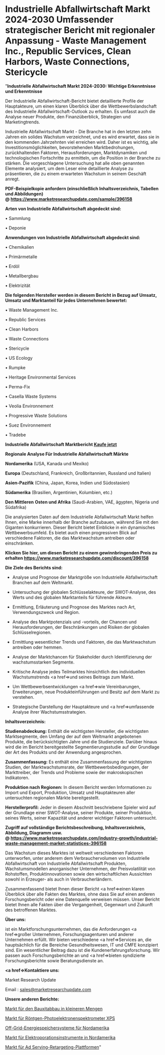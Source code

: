 # Industrielle Abfallwirtschaft Markt 2024-2030 Umfassender strategischer Bericht mit regionaler Anpassung - Waste Management Inc., Republic Services, Clean Harbors, Waste Connections, Stericycle

"<strong>Industrielle Abfallwirtschaft Markt 2024-2030: Wichtige Erkenntnisse und Erkenntnisse</strong>

Der Industrielle Abfallwirtschaft-Bericht bietet detaillierte Profile der Hauptakteure, um einen klaren Überblick über die Wettbewerbslandschaft des Industrielle Abfallwirtschaft-Outlook zu erhalten. Es umfasst auch die Analyse neuer Produkte, den Finanzüberblick, Strategien und Marketingtrends.

Industrielle Abfallwirtschaft Markt - Die Branche hat in den letzten zehn Jahren ein solides Wachstum verzeichnet, und es wird erwartet, dass sie in den kommenden Jahrzehnten viel erreichen wird. Daher ist es wichtig, alle Investitionsmöglichkeiten, bevorstehenden Marktbedrohungen, zurückhaltenden Faktoren, Herausforderungen, Marktdynamiken und technologischen Fortschritte zu ermitteln, um die Position in der Branche zu stärken. Die vorgeschlagene Untersuchung hat alle oben genannten Elemente analysiert, um dem Leser eine detaillierte Analyse zu präsentieren, die zu einem erwarteten Wachstum in seinem Geschäft anregt.

<strong><b>PDF-Beispielkopie anfordern (einschließlich Inhaltsverzeichnis, Tabellen und Abbildungen) @ </b></strong><strong><a href=https://www.marketresearchupdate.com/sample/396158><strong>https://www.marketresearchupdate.com/sample/396158</u></a></strong></strong>

<strong>Arten von Industrielle Abfallwirtschaft abgedeckt sind:</strong>

• Sammlung

• Deponie

<strong>Anwendungen von Industrielle Abfallwirtschaft abgedeckt sind:</strong>

• Chemikalien

• Primärmetalle

• Erdöl

• Metallbergbau

• Elektrizität

<strong>Die folgenden Hersteller werden in diesem Bericht in Bezug auf Umsatz, Umsatz und Marktanteil für jedes Unternehmen bewertet:</strong>

• Waste Management Inc.

• Republic Services

• Clean Harbors

• Waste Connections

• Stericycle

• US Ecology

• Rumpke

• Heritage Environmental Services

• Perma-Fix

• Casella Waste Systems

• Veolia Environnement

• Progressive Waste Solutions

• Suez Environnement

• Tradebe

<strong>Industrielle Abfallwirtschaft Marktbericht <a href=https://www.marketresearchupdate.com/buynow/396158>Kaufe jetzt</a></strong>

<strong>Regionale Analyse Für Industrielle Abfallwirtschaft Märkte</strong>

<strong>Nordamerika</strong> (USA, Kanada und Mexiko)

<strong>Europa</strong> (Deutschland, Frankreich, Großbritannien, Russland und Italien)

<strong>Asien-Pazifik</strong> (China, Japan, Korea, Indien und Südostasien)

<strong>Südamerika</strong> (Brasilien, Argentinien, Kolumbien, etc.)

<strong>Den Mittleren</strong> <strong>Osten und Afrika</strong> (Saudi-Arabien, VAE, ägypten, Nigeria und Südafrika)

Die analysierten Daten auf dem Industrielle Abfallwirtschaft Markt helfen Ihnen, eine Marke innerhalb der Branche aufzubauen, während Sie mit den Giganten konkurrieren. Dieser Bericht bietet Einblicke in ein dynamisches Wettbewerbsumfeld. Es bietet auch einen progressiven Blick auf verschiedene Faktoren, die das Marktwachstum antreiben oder einschränken.

<strong>Klicken Sie hier, um diesen Bericht zu einem gewinnbringenden Preis zu erhalten
</strong><strong><a href=https://www.marketresearchupdate.com/discount/396158>https://www.marketresearchupdate.com/discount/396158</b></u></strong></a>

<strong>Die Ziele des Berichts sind:</strong>

- Analyse und Prognose der Marktgröße von Industrielle Abfallwirtschaft Branchen auf dem Weltmarkt.

- Untersuchung der globalen Schlüsselakteure, der SWOT-Analyse, des Werts und des globalen Marktanteils für führende Akteure.

- Ermittlung, Erläuterung und Prognose des Marktes nach Art, Verwendungszweck und Region.

- Analyse des Marktpotenzials und -vorteils, der Chancen und Herausforderungen, der Beschränkungen und Risiken der globalen Schlüsselregionen.

- Ermittlung wesentlicher Trends und Faktoren, die das Marktwachstum antreiben oder hemmen.

- Analyse der Marktchancen für Stakeholder durch Identifizierung der wachstumsstarken Segmente.

- Kritische Analyse jedes Teilmarktes hinsichtlich des individuellen Wachstumstrends <a href=>und</a> seines Beitrags zum Markt.

- Um Wettbewerbsentwicklungen <a href=>wie</a> Vereinbarungen, Erweiterungen, neue Produkteinführungen und Besitz auf dem Markt zu verstehen.

- Strategische Darstellung der Hauptakteure und <a href=>umfas</a>sende Analyse ihrer Wachstumsstrategien.

<strong>Inhaltsverzeichnis:</strong>

<strong>Studienabdeckung:</strong> Enthält die wichtigsten Hersteller, die wichtigsten Marktsegmente, den Umfang der auf dem Weltmarkt angebotenen Produkte, die berücksichtigten Jahre und die Studienziele. Darüber hinaus wird die im Bericht bereitgestellte Segmentierungsstudie auf der Grundlage der Art des Produkts und der Anwendung angesprochen.

<strong>Zusammenfassung:</strong> Es enthält eine Zusammenfassung der wichtigsten Studien, der Marktwachstumsrate, der Wettbewerbsbedingungen, der Markttreiber, der Trends und Probleme sowie der makroskopischen Indikatoren.

<strong>Produktion nach Regionen:</strong> In diesem Bericht werden Informationen zu Import und Export, Produktion, Umsatz und Hauptakteuren aller untersuchten regionalen Märkte bereitgestellt.

<strong>Herstellerprofil:</strong> Jeder in diesem Abschnitt beschriebene Spieler wird auf der Grundlage einer SWOT-Analyse, seiner Produkte, seiner Produktion, seines Werts, seiner Kapazität und anderer wichtiger Faktoren untersucht.

<strong><b>Zugriff auf vollständige Berichtsbeschreibung, Inhaltsverzeichnis, Abbildung, Diagramm usw. @ </b></strong><strong><a href=https://www.marketresearchupdate.com/industry-growth/industrial-waste-management-market-statistices-396158>https://www.marketresearchupdate.com/industry-growth/industrial-waste-management-market-statistices-396158</a></strong>

Das Wachstum dieses Marktes ist weltweit verschiedenen Faktoren unterworfen, unter anderem dem Verbrauchervolumen von Industrielle Abfallwirtschaft von Industrielle Abfallwirtschaft Produkten, Wachstumsmodellen anorganischer Unternehmen, der Preisvolatilität von Rohstoffen, Produktinnovationen sowie den wirtschaftlichen Aussichten sowohl in Erzeuger- als auch in Verbraucherländern.

Zusammenfassend bietet Ihnen dieser Bericht <a href=>einen</a> klaren Überblick über alle Fakten des Marktes, ohne dass Sie auf einen anderen Forschungsbericht oder eine Datenquelle verweisen müssen. Unser Bericht bietet Ihnen alle Fakten über die Vergangenheit, Gegenwart und Zukunft des betroffenen Marktes.

<strong>Über uns:</strong>

 ist ein Marktforschungsunternehmen, das die Anforderungen <a href=>großer</a> Unternehmen, Forschungsagenturen und anderer Unternehmen erfüllt. Wir bieten verschiedene <a href=>Services</a> an, die hauptsächlich für die Bereiche Gesundheitswesen, IT und CMFE konzipiert sind. Ein wesentlicher Beitrag dazu ist die Kundenerfahrungsforschung. Wir passen auch Forschungsberichte an und <a href=>bieten</a> syndizierte Forschungsberichte sowie Beratungsdienste an.

<strong><a href=>Kontaktiere uns:</a></strong>

Market Research Update

Email : sales@marketresearchupdate.com

<strong>Unsere anderen Berichte:</strong>

<a href=https://www.linkedin.com/pulse/minor-bulk-bauxite-mining-market-current>Markt für den Bauxitabbau in kleineren Mengen</a>

<a href=https://www.linkedin.com/pulse/x-ray-photoelectron-spectrometers-xps-market-sizing-up>Markt für Röntgen-Photoelektronenspektrometer XPS</a>

<a href=https://www.linkedin.com/pulse/north-america-off-grid-energy-storage-systems>Off-Grid-Energiespeichersysteme für Nordamerika</a>

<a href=https://www.linkedin.com/pulse/north-america-electroporation-instruments-market-1f>Markt für Elektroporationsinstrumente in Nordamerika</a>

<a href=https://www.linkedin.com/pulse/ad-serving-retargeting-platform-market-2023-gtt5f/>Markt für Ad Serving-Retargeting-Plattformen</a>"
